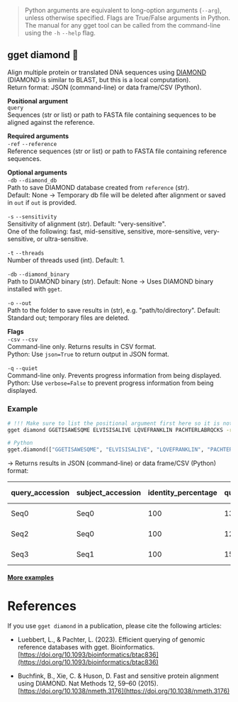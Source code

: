 > Python arguments are equivalent to long-option arguments (`--arg`), unless otherwise specified. Flags are True/False arguments in Python. The manual for any gget tool can be called from the command-line using the `-h` `--help` flag.  
## gget diamond 💎
Align multiple protein or translated DNA sequences using [DIAMOND](https://www.nature.com/articles/nmeth.3176) (DIAMOND is similar to BLAST, but this is a local computation).     
Return format: JSON (command-line) or data frame/CSV (Python).  

**Positional argument**  
`query`  
Sequences (str or list) or path to FASTA file containing sequences to be aligned against the reference.  

**Required arguments**  
`-ref` `--reference`  
Reference sequences (str or list) or path to FASTA file containing reference sequences.  

**Optional arguments**  
`-db` `--diamond_db`  
Path to save DIAMOND database created from `reference` (str).  
Default: None -> Temporary db file will be deleted after alignment or saved in `out` if `out` is provided.  

`-s` `--sensitivity`  
Sensitivity of alignment (str). Default: "very-sensitive".   
One of the following: fast, mid-sensitive, sensitive, more-sensitive, very-sensitive, or ultra-sensitive.  

`-t` `--threads`  
Number of threads used (int). Default: 1.  

`-db` `--diamond_binary`  
Path to DIAMOND binary (str). Default: None -> Uses DIAMOND binary installed with `gget`.  

`-o` `--out`   
Path to the folder to save results in (str), e.g. "path/to/directory". Default: Standard out; temporary files are deleted.   

**Flags**  
`-csv` `--csv`  
Command-line only. Returns results in CSV format.  
Python: Use `json=True` to return output in JSON format.  

`-q` `--quiet`   
Command-line only. Prevents progress information from being displayed.  
Python: Use `verbose=False` to prevent progress information from being displayed.   

### Example
```bash
# !!! Make sure to list the positional argument first here so it is not added as a reference sequence
gget diamond GGETISAWESQME ELVISISALIVE LQVEFRANKLIN PACHTERLABRQCKS -ref GGETISAWESQMEELVISISALIVELQVEFRANKLIN PACHTERLABRQCKS
```
```python
# Python
gget.diamond(["GGETISAWESQME", "ELVISISALIVE", "LQVEFRANKLIN", "PACHTERLABRQCKS"], reference=["GGETISAWESQMEELVISISALIVELQVEFRANKLIN", "PACHTERLABRQCKS"])
```
&rarr; Returns results in JSON (command-line) or data frame/CSV (Python) format:     

|query_accession|subject_accession|identity_percentage|query_seq_length|subject_seq_length|length|mismatches|gap_openings|query_start|query_end|subject_start|subject_end|e-value |bit_score|
|---------------|-----------------|-------------------|----------------|------------------|------|----------|------------|-----------|---------|-------------|-----------|--------|---------|
|Seq0           |Seq0             |100                |13              |37                |13    |0         |0           |1          |13       |1            |13         |2.82e-09|30.8     |
|Seq2           |Seq0             |100                |12              |37                |12    |0         |0           |1          |12       |26           |37         |4.35e-08|27.7     |
|Seq3           |Seq1             |100                |15              |15                |15    |0         |0           |1          |15       |1            |15         |2.01e-11|36.2     |

#### [More examples](https://github.com/pachterlab/gget_examples)

# References
If you use `gget diamond` in a publication, please cite the following articles:   

- Luebbert, L., & Pachter, L. (2023). Efficient querying of genomic reference databases with gget. Bioinformatics. [https://doi.org/10.1093/bioinformatics/btac836](https://doi.org/10.1093/bioinformatics/btac836)

- Buchfink, B., Xie, C. & Huson, D. Fast and sensitive protein alignment using DIAMOND. Nat Methods 12, 59–60 (2015). [https://doi.org/10.1038/nmeth.3176](https://doi.org/10.1038/nmeth.3176)
